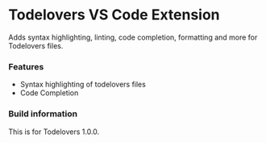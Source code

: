 # Todelovers VS Code Extension
Adds syntax highlighting, linting, code completion, formatting and more for Todelovers files.

### Features
- Syntax highlighting of todelovers files
- Code Completion

### Build information
This is for Todelovers 1.0.0.